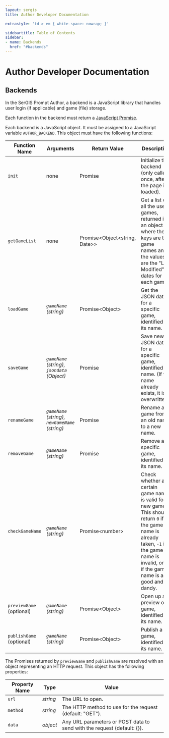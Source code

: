 ```yaml
---
layout: sergis
title: Author Developer Documentation

extrastyle: 'td > em { white-space: nowrap; }'

sidebartitle: Table of Contents
sidebar:
- name: Backends
  href: "#backends"
---
```

# Author Developer Documentation

## Backends

In the SerGIS Prompt Author, a backend is a JavaScript library that handles user login (if applicable) and game (file) storage.

Each function in the backend must return a [JavaScript Promise](https://developer.mozilla.org/en-US/docs/Web/JavaScript/Reference/Global_Objects/Promise).

Each backend is a JavaScript object. It must be assigned to a JavaScript variable `AUTHOR_BACKEND`. This object must have the following functions:

| Function Name | Arguments | Return Value | Description
| ------------- | --------- | ------------ | -----------
| `init` | none | Promise | Initialize the backend (only called once, after the page is loaded).
| `getGameList` | none | Promise&lt;Object&lt;string, Date&gt;&gt; | Get a list of all the user's games, returned in an object where the keys are the game names and the values are the "Last Modified" dates for each game.
| `loadGame` | *`gameName` (string)* | Promise&lt;Object&gt; | Get the JSON data for a specific game, identified by its name.
| `saveGame` | *`gameName` (string),* *`jsondata` (Object)* | Promise | Save new JSON data for a specific game, identified by name. (If the name already exists, it is overwritten.)
| `renameGame` | *`gameName` (string),* *`newGameName` (string)* | Promise | Rename a game from an old name to a new name.
| `removeGame` | *`gameName` (string)* | Promise | Remove a specific game, identified by its name.
| `checkGameName` | *`gameName` (string)* | Promise&lt;number&gt; | Check whether a certain game name is valid for a new game. This should return `0` if the game name is already taken, `-1` if the game name is invalid, or `1` if the game name is all good and dandy.
| `previewGame` (optional) | *`gameName` (string)* | Promise&lt;Object&gt; | Open up a preview of a game, identified by its name.
| `publishGame` (optional) | *`gameName` (string)* | Promise&lt;Object&gt; | Publish a game, identified by its name.

The Promises returned by `previewGame` and `publishGame` are resolved with an object representing an HTTP request. This object has the following properties:

| Property Name | Type | Value
| ------------- | ---- | -----
| `url` | *string* | The URL to open.
| `method` | *string* | The HTTP method to use for the request (default: "GET").
| `data` | *object* | Any URL parameters or POST data to send with the request (default: {}).
